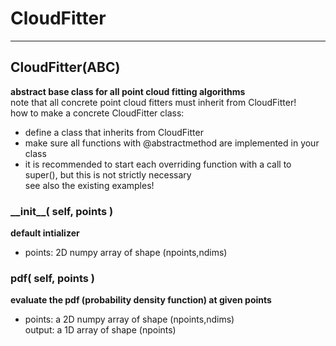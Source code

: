 # CloudFitter  
  
- - -    
## CloudFitter(ABC)  
**abstract base class for all point cloud fitting algorithms**  
note that all concrete point cloud fitters must inherit from CloudFitter!  
how to make a concrete CloudFitter class:  
- define a class that inherits from CloudFitter  
- make sure all functions with @abstractmethod are implemented in your class  
- it is recommended to start each overriding function with a call to super(), but this is not strictly necessary  
see also the existing examples!  
  
### \_\_init\_\_( self, points )  
**default intializer**  
- points: 2D numpy array of shape (npoints,ndims)  
  
### pdf( self, points )  
**evaluate the pdf (probability density function) at given points**  
- points: a 2D numpy array of shape (npoints,ndims)  
output: a 1D array of shape (npoints)  
  
